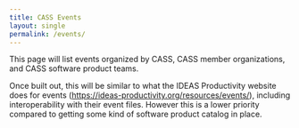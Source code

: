 ```yaml
---
title: CASS Events
layout: single
permalink: /events/
---
```

This page will list events organized by CASS, CASS member organizations, and CASS software product teams.

Once built out, this will be similar to what the IDEAS Productivity website does for events (<https://ideas-productivity.org/resources/events/>), including interoperability with their event files.  However this is a lower priority compared to getting some kind of software product catalog in place.